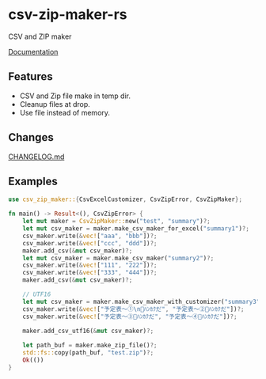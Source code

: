 # csv-zip-maker-rs

CSV and ZIP maker

[Documentation](https://docs.rs/csv-zip-maker)

## Features
- CSV and Zip file make in temp dir.
- Cleanup files at drop.
- Use file instead of memory.

## Changes
[CHANGELOG.md](https://github.com/aoyagikouhei/csv-zip-maker-rs/blob/main/CHANGELOG.md)

## Examples
```rust
use csv_zip_maker::{CsvExcelCustomizer, CsvZipError, CsvZipMaker};

fn main() -> Result<(), CsvZipError> {
    let mut maker = CsvZipMaker::new("test", "summary")?;
    let mut csv_maker = maker.make_csv_maker_for_excel("summary1")?;
    csv_maker.write(&vec!["aaa", "bbb"])?;
    csv_maker.write(&vec!["ccc", "ddd"])?;
    maker.add_csv(&mut csv_maker)?;
    let mut csv_maker = maker.make_csv_maker("summary2")?;
    csv_maker.write(&vec!["111", "222"])?;
    csv_maker.write(&vec!["333", "444"])?;
    maker.add_csv(&mut csv_maker)?;

    // UTF16
    let mut csv_maker = maker.make_csv_maker_with_customizer("summary3", CsvUtf16Customizer)?;
    csv_maker.write(&vec!["予定表～①\n💖ﾊﾝｶｸだ", "予定表～②💖ﾊﾝｶｸだ"])?;
    csv_maker.write(&vec!["予定表～③💖ﾊﾝｶｸだ", "予定表～④💖ﾊﾝｶｸだ"])?;
    
    maker.add_csv_utf16(&mut csv_maker)?;

    let path_buf = maker.make_zip_file()?;
    std::fs::copy(path_buf, "test.zip")?;
    Ok(())
}
```